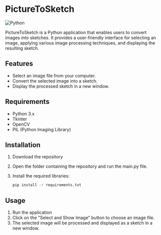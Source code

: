 # PictureToSketch

![Python](https://img.shields.io/badge/Python-3.x-blue)

PictureToSketch is a Python application that enables users to convert images into sketches. It provides a user-friendly interface for selecting an image, applying various image processing techniques, and displaying the resulting sketch.

## Features

- Select an image file from your computer.
- Convert the selected image into a sketch.
- Display the processed sketch in a new window.

## Requirements

- Python 3.x
- Tkinter
- OpenCV
- PIL (Python Imaging Library)

## Installation

1. Download the repository

2. Open the folder containing the repository and run the main.py file.

3. Install the required libraries:

    ```bash
    pip install -r requirements.txt
    ```

## Usage

1. Run the application
2. Click on the "Select and Show Image" button to choose an image file.
3. The selected image will be processed and displayed as a sketch in a new window.



